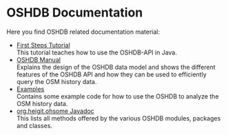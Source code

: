 # OSHDB Documentation

Here you find OSHDB related documentation material:

* [First Steps Tutorial](first-steps/README.md) <br>
  This tutorial teaches how to use the OSHDB-API in Java.
* [OSHDB Manual](manual/README.md) <br>
  Explains the design of the OSHDB data model and shows the different features of the OSHDB API and how they can be used to efficiently query the OSM history data.
* [Examples](https://gitlab.gistools.geog.uni-heidelberg.de/giscience/big-data/ohsome/oshdb-examples) <br>
  Contains some example code for how to use the OSHDB to analyze the OSM history data.
* [org.heigit.ohsome Javadoc](https://javadoc.io/doc/org.heigit.ohsome) <br>
  This lists all methods offered by the various OSHDB modules, packages and classes.
